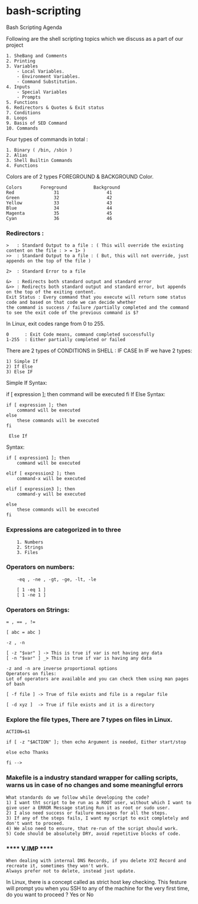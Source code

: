 # bash-scripting

Bash Scripting Agenda

Following are the shell scripting topics which we discuss as a part of our project
```
1. SheBang and Comments
2. Printing
3. Variables
    - Local Variables.
    - Environment Variables.
    - Command Substitution.
4. Inputs
    - Special Variables
    - Prompts
5. Functions
6. Redirectors & Quotes & Exit status 
7. Conditions
8. Loops
9. Basis of SED Command
10. Commands
```

Four types of commands in total :
```
1. Binary ( /bin, /sbin )
2. Alias 
3. Shell Builtin Commands
4. Functions
```

Colors are of 2 types FOREGROUND & BACKGROUND Color.
```
Colors       Foreground          Background
Red               31                  41
Green             32                  42
Yellow            33                  43
Blue              34                  44
Magenta           35                  45
Cyan              36                  46
```

### Redirectors :
```
>   : Standard Output to a file : ( This will override the existing content on the file : > = 1> )
>>  : Standard Output to a file : ( But, this will not override, just appends on the top of the file )

2>  : Standard Error to a file  

&>  : Redirects both standard output and standard error
&>> : Redirects both standard output and standard error, but appends on the top of the exiting content.
Exit Status : Every command that you execute will return some status code and based on that code we can decide whether 
the command is success / failure /partially completed and the command to see the exit code of the previous command is $?
```

In Linux, exit codes range from 0 to 255.
```
0      : Exit Code means, command completed successfully
1-255  : Either partially completed or failed 
```

There are 2 types of CONDITIONS in SHELL :
IF
CASE
In IF we have 2 types:
```
1) Simple If
2) If Else 
3) Else IF
```

Simple If
Syntax:

if [ expression ]; then
    command will be executed
fi 
If Else
Syntax:
```
if [ expression ]; then
    command will be executed
else
    these commands will be executed
fi 

 Else If
 ```
Syntax:
```
if [ expression1 ]; then
    command will be executed

elif [ expression2 ]; then 
    command-x will be executed

elif [ expression3 ]; then 
    command-y will be executed

else
    these commands will be executed
fi 
```


### Expressions are categorized in to three
```
    1. Numbers
    2. Strings
    3. Files
```

### Operators on numbers:
```
    -eq , -ne , -gt, -ge, -lt, -le

    [ 1 -eq 1 ] 
    [ 1 -ne 1 ]
```

### Operators on Strings:
```
= , == , !=

[ abc = abc ]

-z , -n 

[ -z "$var" ] -> This is true if var is not having any data
[ -n "$var" ] _> This is true if var is having any data

-z and -n are inverse proportional options
Operators on files:
Lot of operators are available and you can check them using man pages of bash 

[ -f file ] -> True of file exists and file is a regular file 

[ -d xyz ]  -> True if file exists and it is a directory
```

### Explore the file types, There are 7 types on files in Linux.
```
ACTION=$1

if [ -z "$ACTION" ]; then echo Argument is needed, Either start/stop

else echo Thanks

fi -->
```

### Makefile is a industry standard wrapper for calling scripts, warns us in case of no changes and some meaningful errors
```
What standards do we follow while developing the code?
1) I want tht script to be run as a ROOT user, without which I want to give user a ERROR Message stating Run it as root or sudo user. 
2) I also need success or failure messages for all the steps.
3) If any of the steps fails, I want my script to exit completely and don't want to proceed.
4) We also need to ensure, that re-run of the script should work.
5) Code should be absolutely DRY, avoid repetitive blocks of code.
```

### **** V.IMP ****
```
When dealing with internal DNS Records, if you delete XYZ Record and recreate it, sometimes they won't work.
Always prefer not to delete, instead just update.
```
In Linux, there is a concept called as strict host key checking. This festure will prompt you when you SSH to any of the machine for the very first time, 
do you want to proceed ? Yes or No